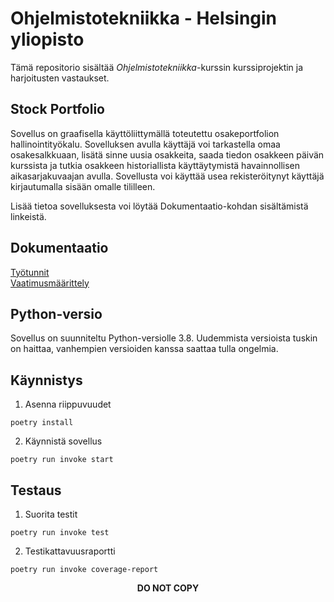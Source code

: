 # Ohjelmistotekniikka - Helsingin yliopisto

Tämä repositorio sisältää <I>Ohjelmistotekniikka</I>-kurssin kurssiprojektin ja harjoitusten vastaukset.

## Stock Portfolio
Sovellus on graafisella käyttöliittymällä toteutettu osakeportfolion hallinointityökalu. Sovelluksen avulla käyttäjä voi tarkastella omaa osakesalkkuaan, lisätä sinne uusia osakkeita, saada tiedon osakkeen päivän kurssista ja tutkia osakkeen historiallista käyttäytymistä havainnollisen aikasarjakuvaajan avulla. Sovellusta voi käyttää usea rekisteröitynyt käyttäjä kirjautumalla sisään omalle tililleen.

Lisää tietoa sovelluksesta voi löytää Dokumentaatio-kohdan sisältämistä linkeistä.

## Dokumentaatio
[Työtunnit](https://github.com/shiftleino/stockPortfolio/blob/main/documentation/tuntikirjanpito.md)<br>
[Vaatimusmäärittely](https://github.com/shiftleino/stockPortfolio/blob/main/documentation/vaatimusmaarittely.md)

## Python-versio
Sovellus on suunniteltu Python-versiolle 3.8. Uudemmista versioista tuskin on haittaa, vanhempien versioiden kanssa saattaa tulla ongelmia.

## Käynnistys
1. Asenna riippuvuudet
```console 
poetry install
```

2. Käynnistä sovellus
```console
poetry run invoke start
```

## Testaus
1. Suorita testit
```console
poetry run invoke test
```

2. Testikattavuusraportti
```console
poetry run invoke coverage-report
```

<p align="center"><b>DO NOT COPY</b></p>
